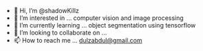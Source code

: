 - 👋 Hi, I’m @shadowKillz
- 👀 I’m interested in ... computer vision and image processing
- 🌱 I’m currently learning ... object segmentation using tensorflow
- 💞️ I’m looking to collaborate on ...
- 📫 How to reach me ... dulzabdul@gmail.com


<!---
shadowKillz/shadowKillz is a ✨ special ✨ repository because its `README.md` (this file) appears on your GitHub profile.
You can click the Preview link to take a look at your changes.
--->
